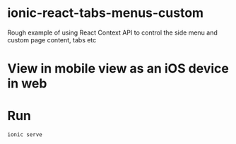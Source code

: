 # ionic-react-tabs-menus-custom
Rough example of using React Context API to control the side menu and custom page content, tabs etc

# View in mobile view as an iOS device in web

# Run
`ionic serve`

